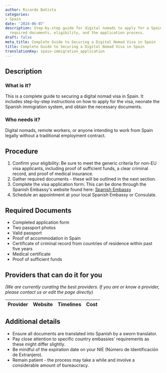 ```yaml
---
author: Ricardo Batista
categories:
- Spain
date: '2024-06-07'
description: Step-by-step guide for digital nomads to apply for a Spain visa, including
  required documents, eligibility, and the application process.
draft: false
meta_title: Complete Guide to Securing a Digital Nomad Visa in Spain
title: Complete Guide to Securing a Digital Nomad Visa in Spain
translationKey: spain-immigration_application
---
```


## Description
### What is it?
This is a complete guide to securing a digital nomad visa in Spain. It includes step-by-step instructions on how to apply for the visa, neonate the Spanish immigration system, and obtain the necessary documents.
### Who needs it?
Digital nomads, remote workers, or anyone intending to work from Spain legally without a traditional employment contract.

## Procedure
1. Confirm your eligibility: Be sure to meet the generic criteria for non-EU visa applicants, including proof of sufficient funds, a clear criminal record, and proof of medical insurance.
2. Gather required documents - these will be outlined in the next section.
3. Complete the visa application form: This can be done through the Spanish Embassy's website found here: [Spanish Embassy](http://www.exteriores.gob.es)
4. Schedule an appointment at your local Spanish Embassy or Consulate.

## Required Documents
- Completed application form
- Two passport photos
- Valid passport
- Proof of accommodation in Spain
- Certificate of criminal record from countries of residence within past five years
- Medical certificate
- Proof of sufficient funds

## Providers that can do it for you

_(We are currently curating the best providers. If you are or know a provider, please contact us or edit the page directly)_

| Provider        |     Website     |     Timelines    |       Cost      |
| --------------- | --------------- |  :-------------: | :-------------: |

## Additional details
- Ensure all documents are translated into Spanish by a sworn translator.
- Pay close attention to specific country embassies' requirements as these might differ slightly.
- Be mindful of the expiration date on your NIE (Número de Identificación de Extranjero).
- Remain patient - the process may take a while and involve a considerable amount of bureaucracy.